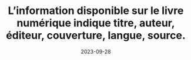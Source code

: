---
N: 
Rubrique: 
title: L’information disponible sur le livre numérique indique titre, auteur,  éditeur, couverture, langue, source. 
detail:  
categories: [" Informations avant achat"]
agrege: O0000-E085
opquast: '0000'
indiceebook: '85'
description: "Règle n° 085"
weight:  085
actif: '1'
layout: rules
date: 2023-09-28
tags: ["", ""]
objectif: ["", ""]
Meo: ""
Controle: ""
Auteur: ""
---
